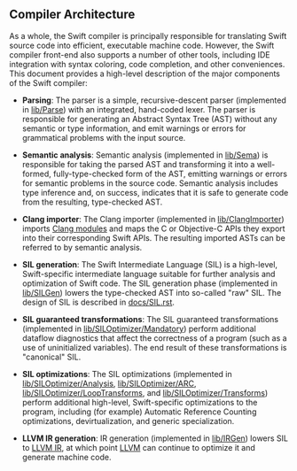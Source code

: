 
## Compiler Architecture

As a whole, the Swift compiler is principally responsible for
translating Swift source code into efficient, executable machine
code. However, the Swift compiler front-end also supports a number of
other tools, including IDE integration with syntax coloring, code
completion, and other conveniences. This document provides a
high-level description of the major components of the Swift compiler:

* **Parsing**: The parser is a simple, recursive-descent parser
  (implemented in
  [lib/Parse](https://github.com/apple/swift/tree/main/lib/Parse))
  with an integrated, hand-coded lexer. The parser is responsible for
  generating an Abstract Syntax Tree (AST) without any semantic or
  type information, and emit warnings or errors for grammatical problems
  with the input source.

* **Semantic analysis**: Semantic analysis (implemented in
  [lib/Sema](https://github.com/apple/swift/tree/main/lib/Sema)) is
  responsible for taking the parsed AST and transforming it into a
  well-formed, fully-type-checked form of the AST, emitting warnings
  or errors for semantic problems in the source code. Semantic
  analysis includes type inference and, on success, indicates that it
  is safe to generate code from the resulting, type-checked AST.

* **Clang importer**: The Clang importer (implemented in
  [lib/ClangImporter](https://github.com/apple/swift/tree/main/lib/ClangImporter))
  imports [Clang modules](http://clang.llvm.org/docs/Modules.html) and
  maps the C or Objective-C APIs they export into their corresponding
  Swift APIs. The resulting imported ASTs can be referred to by semantic analysis.

* **SIL generation**: The Swift Intermediate Language (SIL) is a
  high-level, Swift-specific intermediate language suitable for
  further analysis and optimization of Swift code. The SIL generation
  phase (implemented in
  [lib/SILGen](https://github.com/apple/swift/tree/main/lib/SILGen))
  lowers the type-checked AST into so-called "raw" SIL.  The design of
  SIL is described in
  [docs/SIL.rst](https://github.com/apple/swift/blob/main/docs/SIL.rst).

* **SIL guaranteed transformations**: The SIL guaranteed
    transformations (implemented in
    [lib/SILOptimizer/Mandatory](https://github.com/apple/swift/tree/main/lib/SILOptimizer/Mandatory))
    perform additional dataflow diagnostics that
    affect the correctness of a program (such as a use of
    uninitialized variables). The end result of these transformations
    is "canonical" SIL.

* **SIL optimizations**: The SIL optimizations (implemented in
    [lib/SILOptimizer/Analysis](https://github.com/apple/swift/tree/main/lib/SILOptimizer/Analysis),
    [lib/SILOptimizer/ARC](https://github.com/apple/swift/tree/main/lib/SILOptimizer/ARC),
    [lib/SILOptimizer/LoopTransforms](https://github.com/apple/swift/tree/main/lib/SILOptimizer/LoopTransforms), and
    [lib/SILOptimizer/Transforms](https://github.com/apple/swift/tree/main/lib/SILOptimizer/Transforms))
    perform additional high-level, Swift-specific optimizations to the
    program, including (for example) Automatic Reference Counting
    optimizations, devirtualization, and generic specialization.

* **LLVM IR generation**: IR generation (implemented in
    [lib/IRGen](https://github.com/apple/swift/tree/main/lib/IRGen))
    lowers SIL to [LLVM IR](http://llvm.org/docs/LangRef.html), at
    which point [LLVM](http://llvm.org) can continue to optimize it
    and generate machine code.
